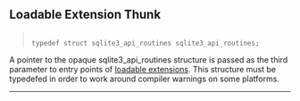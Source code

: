 ## Loadable Extension Thunk




> ```
> 
> typedef struct sqlite3_api_routines sqlite3_api_routines;
> 
> ```



A pointer to the opaque sqlite3\_api\_routines structure is passed as
the third parameter to entry points of [loadable extensions](loadext.html). This
structure must be typedefed in order to work around compiler warnings
on some platforms.




---


